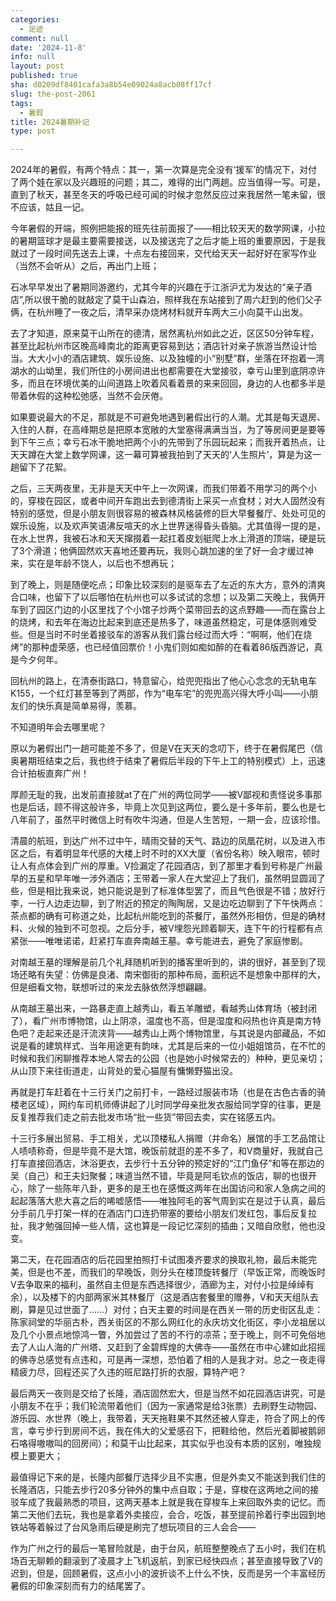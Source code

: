 ```yaml
---
categories:
  - 足迹
comment: null
date: '2024-11-8'
info: null
layout: post
published: true
sha: d0209df8401cafa3a8b54e09024a8acb08ff17cf
slug: the-post-2061
tags:
  - 暑假
title: 2024暑期补记
type: post

---
```

2024年的暑假，有两个特点：其一，第一次算是完全没有‘援军’的情况下，对付了两个娃在家以及兴趣班的问题；其二，难得的出门两趟。应当值得一写。可是，直到了秋天，甚至冬天的呼吸已经可闻的时候才忽然反应过来我居然一笔未留，很不应该，姑且一记。

今年暑假的开端，照例把能报的班先往前面报了——相比较天天的数学网课，小拉的暑期篮球才是最主要需要接送，以及接送完了之后才能上班的重要原因，于是我就过了一段时间先送去上课，十点左右接回来，交代给天天一起好好在家写作业（当然不会听从）之后，再出门上班；

石冰早早发出了暑期同游邀约，尤其今年的兴趣在于江浙沪尤为发达的“亲子酒店”,所以很干脆的就敲定了莫干山森泊，照样我在东站接到了周六赶到的他们父子俩，在杭州睡了一夜之后，清早采办烧烤材料就开车两大三小向莫干山出发。

去了才知道，原来莫干山所在的德清，居然离杭州如此之近，区区50分钟车程，甚至比起杭州市区晚高峰南北的距离更容易到达；酒店针对亲子旅游当然设计恰当。大大小小的酒店建筑、娱乐设施、以及独幢的小“别墅”群，坐落在环抱着一湾湖水的山坳里，我们所住的小房间进出也都需要在大堂接驳，幸亏山里到底阴凉许多，而且在环境优美的山间道路上吹着风看着景的来来回回，身边的人也都多半是带着休假的这种松弛感，当然不会厌倦。

如果要说最大的不足，那就是不可避免地遇到暑假出行的人潮。尤其是每天退房、入住的人群，在高峰期总是把原本宽敞的大堂塞得满满当当，为了等房间更是要等到下午三点；幸亏石冰干脆地把两个小的先带到了乐园玩起来；而我开着热点，让天天蹲在大堂上数学网课，这一幕可算被我拍到了天天的‘人生照片’，算是为这一趟留下了花絮。

之后，三天两夜里，无非是天天中午上一次网课，而我们带着不用学习的两个小的，穿梭在园区，或者中间开车跑出去到德清街上采买一点食材；对大人固然没有特别的感觉，但是小朋友则很容易的被森林风格装修的巨大早餐餐厅、处处可见的娱乐设施，以及欢声笑语沸反喧天的水上世界迷得昏头昏脑。尤其值得一提的是，在水上世界，我被石冰和天天撺掇着一起扛着皮划艇爬上水上滑道的顶端，硬是玩了3个滑道；他俩固然欢天喜地还要再玩，我则心跳加速的坐了好一会才缓过神来，实在是年龄不饶人，以后也不想再玩；

到了晚上，则是随便吃点；印象比较深刻的是驱车去了左近的东大方，意外的清爽合口味，也留下了以后哪怕在杭州也可以多试试的念想；以及第二天晚上，我俩开车到了园区门边的小区里找了个小馆子炒两个菜带回去的这点野趣——而在露台上的烧烤，和去年在海边比起来到底还是热多了，味道虽然稳定，可是体感则难受些。但是当时不时坐着接驳车的游客从我们露台经过而大呼：“啊啊，他们在烧烤”的那种虚荣感，也已经值回票价！小鬼们则如痴如醉的在看着86版西游记，真是今夕何年。

回杭州的路上，在清泰街路口，特意留心，给兜兜指出了他心心念念的无轨电车K155，一个红灯甚至等到了两部，作为“电车宅”的兜兜高兴得大呼小叫——小朋友们的快乐真是简单易得，羡慕。

不知道明年会去哪里呢？

原以为暑假出门一趟可能差不多了，但是V在天天的念叨下，终于在暑假尾巴（信奥暑期班结束之后，我也终于结束了暑假后半段的下午上工的特别模式）上，迅速合计拍板直奔广州！

厚颜无耻的我，出发前直接就at了在广州的两位同学——被V鄙视和责怪说多事那也是后话，顾不得这般许多，毕竟上次见到这两位，要么是十多年前，要么也是七八年前了，虽然平时微信上时有吹牛沟通，但是人生苦短，一期一会，应该珍惜。

清晨的航班，到达广州不过中午，晴雨交替的天气、路边的凤凰花树，以及进入市区之后，有着明显年代感的大楼上时不时的XX大厦（省份名称）映入眼帘，顿时让人有点体会到广州的厚重。V捡漏定了花园酒店，到了那里才看到号称是广州最早的五星和早年唯一涉外酒店；王带着一家人在大堂迎上了我们，虽然明显圆润了些，但是相比我来说，她只能说是到了标准体型罢了，而且气色很是不错；放好行李，一行人边走边聊，到了附近的预定的陶陶居，又是边吃边聊到了下午快两点：茶点都的确有可称道之处，比起杭州能吃到的茶餐厅，虽然外形相仿，但是的确材料、火候的独到不可忽视。之后分手，被V埋怨光顾着聊天，连下午的行程都有点紧张——唯唯诺诺，赶紧打车直奔南越王墓。幸亏能进去，避免了家庭惨剧。

对南越王墓的理解是前几个礼拜随机听到的播客里听到的，讲的很好，甚至到了现场还略有失望：仿佛是良渚、南宋御街的那种布局，面积远不是想象中那样的大，但是细看文物，联想听过的来龙去脉依然浮想翩翩。

从南越王墓出来，一路暴走直上越秀山，看五羊雕塑，看越秀山体育场（被封闭了），看广州市博物馆，山上阴凉，温度也不高，但是湿度和闷热也许真是南方特色吧？走起来还是汗流浃背——越秀山上两个博物馆里，与其说是内部藏品，不如说是看的建筑样式、当年用途更有韵味，尤其是后来的一位小姐姐馆员，在不忙的时候和我们闲聊推荐本地人常去的公园（也是她小时候常去的）种种，更见亲切；从山顶下来往街道走，山背处的爱心猫屋有慵懒野猫出没。

再就是打车赶着在十三行关门之前打卡，一路经过服装市场（也是在古色古香的骑楼老区域），网约车司机师傅讲起了儿时同学母亲批发衣服给同学穿的往事，更是反复推荐我们走之前去批发市场“批一些货”带回去卖，实在铭感五内。

十三行多展出贸易、手工相关，尤以顶楼私人捐赠（并命名）展馆的手工艺品馆让人啧啧称奇，但是毕竟不是大馆，晚饭前就逛的差不多了，和V商量好，我就自己打车直接回酒店，沐浴更衣，去步行十五分钟的预定好的“江门鱼仔”和等在那边的吴（自己）和王夫妇聚餐；味道当然不错，毕竟是阿毛钦点的饭店，聊的也很开心，除了一些陈年八卦，更多的是王也在感慨这两年在出国访问和家人急病之间的起起落落大悲大喜之后的唏嘘感悟——唯独阿毛的客气周到实在是过于认真，最后分手前几乎打架一样的在酒店门口连扔带塞的要给小朋友们发红包，事后反复拉扯，我才勉强回掉一些人情，这也算是一段记忆深刻的插曲；又暗自欣慰，他也没变。

第二天，在花园酒店的后花园里拍照打卡试图凑齐要求的换取礼物，最后未能完美，但是也不差，而我们的早晚饭，则分头在楼顶旋转餐厅（早饭正常，而晚饭时V去争取来的福利，虽然自主但是东西选择很少，酒廊为主，对付小拉是绰绰有余），以及楼下的内部两家米其林餐厅（这是酒店套餐里的赠券，V和天天组队去刷，算是见过世面了……）对付；白天主要的时间是在西关一带的历史街区乱走：陈家祠堂的华丽古朴，西关街区的不那么网红化的永庆坊文化街区，李小龙祖居以及几个小景点地惊鸿一瞥，外加尝过了苦的不行的凉茶；至于晚上，则不可免俗地去了人山人海的广州塔、又赶到了金碧辉煌的大佛寺——虽然在市中心建如此招摇的佛寺总感觉有点违和，可是再一深想，恐怕着了相的人是我才对。总之一夜走得精疲力尽，回程还买了久违的班尼路打折的衣服，算特产吧？

最后两天一夜则是交给了长隆，酒店固然宏大，但是当然不如花园酒店讲究，可是小朋友不在乎；我们轮流带着他们（因为一家通常是给3张票）去刷野生动物园、游乐园、水世界（晚上，我带着，天天拖鞋果不其然还被人穿走，符合了网上的传言，幸亏步行到房间不远，我在伟大的父爱感召下，把鞋给他，然后光着脚被鹅卵石咯得嗷嗷叫的回房间）；和莫干山比起来，其实似乎也没有本质的区别，唯独规模上要更大；

最值得记下来的是，长隆内部餐厅选择少且不实惠，但是外卖又不能送到我们住的长隆酒店，只能去步行20多分钟外的集中点自取；于是，穿梭在这两地之间的接驳车成了我最熟悉的项目，这两天基本上就是我在穿梭车上来回取外卖的记忆。而第二天他们去玩，我也是拿着外卖接应，会合，吃饭，甚至提前拎着行李出园到地铁站等着躲过了台风急雨后硬是刷完了想玩项目的三人会合——

作为广州之行的最后一笔冒险就是，由于台风，航班整整晚点了五小时，我们在机场百无聊赖的翻滚到了凌晨才上飞机返航，到家已经快四点；甚至直接导致了V的迟到，但是，回顾暑假，这点小小的波折谈不上什么不快，反而是另一个丰富经历暑假的印象深刻而有力的结尾罢了。


